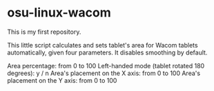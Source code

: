 # osu-linux-wacom
This is my first repository. 

This little script calculates and sets tablet's area for Wacom tablets automatically, given four parameters.
It disables smoothing by default.

Area percentage: from 0 to 100
Left-handed mode (tablet rotated 180 degrees): y / n
Area's placement on the X axis: from 0 to 100
Area's placement on the Y axis: from 0 to 100
